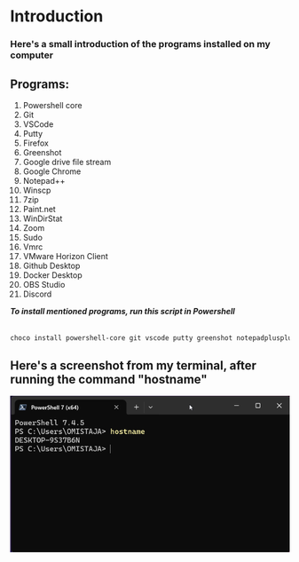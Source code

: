# Introduction

### Here's a small introduction of the programs installed on my computer

## Programs:
1. Powershell core
2. Git
3. VSCode
4. Putty
5. Firefox
6. Greenshot
7. Google drive file stream
8. Google Chrome
9. Notepad++
10. Winscp
11. 7zip
12. Paint.net
13. WinDirStat
14. Zoom
15. Sudo
16. Vmrc
17. VMware Horizon Client
18. Github Desktop
19. Docker Desktop
20. OBS Studio
21. Discord


***To install mentioned programs, run this script in Powershell***

```powershell

choco install powershell-core git vscode putty greenshot notepadplusplus winscp discord 7zip paint.net windirstat zoom sudo vmrc vmware-horizon-client github-desktop obs-studio docker-desktop google-drive-file-stream googlechrome curl powertoys -y

``` 


## Here's a screenshot from my terminal, after running the command "hostname"
![alt text](hostname.png)